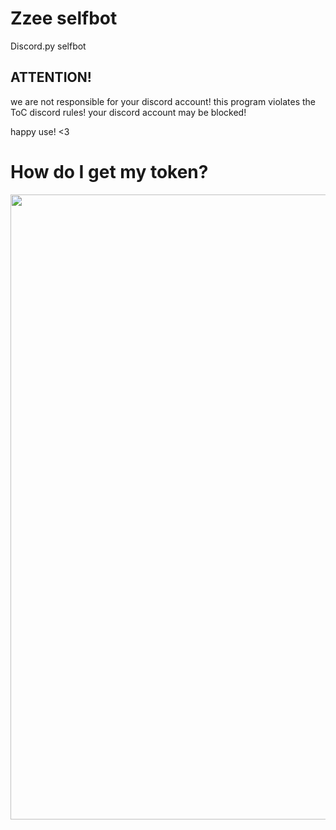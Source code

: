 # Zzee selfbot
Discord.py selfbot

## ATTENTION!
we are not responsible for your discord account!
this program violates the ToC discord rules!
your discord account may be blocked!

happy use! <3

# How do I get my token?
<img src="BigweldIndustries.gif" width="1000">
